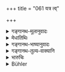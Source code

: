 +++
title = "061 यत्र त्व्"

+++

<details><summary>गङ्गानथ-मूलानुवादः</summary>

That kingdom in which such caste-defilers are born of criminal intercourses, speedily perishes, along with the people.—(61)
</details>

<details><summary>मेधातिथिः</summary>

[^१३८]:
     J: rāṣṭrīyaiḥ

तस्माद् वर्णसंकरो राज्ञा परिवर्जनीयः । **राष्ट्रिया** जानपदाः । **राष्ट्रम्** अमात्यादयः ॥ १०.६१ ॥
</details>

<details><summary>गङ्गानथ-भाष्यानुवादः</summary>

For this reason the King should prevent such caste-confusions.

‘*People*’—inhabitants of the Kingdom.

‘*Kingdom*’—the Minister and others.—(61)
</details>

<details><summary>गङ्गानथ-तुल्य-वाक्यानि</summary>

**(verses 10.57-61)  
**

See Comparative notes for [Verse 10.57].
</details>

<details><summary>भारुचिः</summary>

राज्ञो रक्षणार्थम् इदं निन्दावचनं विज्ञेयम्, विपर्ययस्तुत्यर्थम् । इदानीम् एषां कर्मस्व् अनधिकृतानां शुद्धिहेतुर् अयम् उच्यत उत्कर्षार्थम् ॥ १०.६१ ॥
</details>

<details><summary>Bühler</summary>

061	But that kingdom in which such bastards, sullying (the purity of) the castes, are born, perishes quickly together with its inhabitants.
</details>

